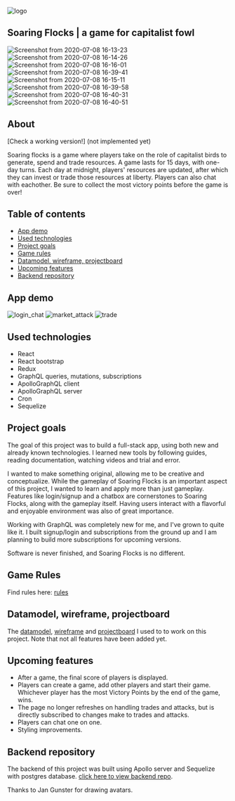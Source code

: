 ![logo](https://user-images.githubusercontent.com/60095327/86928629-194b1580-c135-11ea-93e2-006e52f71a09.png)

## Soaring Flocks | a game for capitalist fowl

![Screenshot from 2020-07-08 16-13-23](https://user-images.githubusercontent.com/60095327/86929310-fcfba880-c135-11ea-9f83-3b04c6dffa08.png)
![Screenshot from 2020-07-08 16-14-26](https://user-images.githubusercontent.com/60095327/86929639-58c63180-c136-11ea-89b0-a21b23b71cd8.png)
![Screenshot from 2020-07-08 16-16-01](https://user-images.githubusercontent.com/60095327/86929648-5b288b80-c136-11ea-900f-262c68a4bb4c.png)
![Screenshot from 2020-07-08 16-39-41](https://user-images.githubusercontent.com/60095327/86932560-d3dd1700-c139-11ea-9adf-77404dc1de7e.png)
![Screenshot from 2020-07-08 16-15-11](https://user-images.githubusercontent.com/60095327/86929652-5c59b880-c136-11ea-83c1-3522ab4e3590.png)
![Screenshot from 2020-07-08 16-39-58](https://user-images.githubusercontent.com/60095327/86932566-d50e4400-c139-11ea-90c4-07adefc68f15.png)
![Screenshot from 2020-07-08 16-40-31](https://user-images.githubusercontent.com/60095327/86932573-d63f7100-c139-11ea-87ce-7e63edd01c59.png)
![Screenshot from 2020-07-08 16-40-51](https://user-images.githubusercontent.com/60095327/86932577-d7709e00-c139-11ea-84b3-c17053a02c54.png)

## About

[Check a working version!]
(not implemented yet)

Soaring flocks is a game where players take on the role of capitalist birds to generate, spend and trade resources. A game lasts for 15 days, with one-day turns. Each day at midnight, players' resources are updated, after which they can invest or trade those resources at liberty. Players can also chat with eachother. Be sure to collect the most victory points before the game is over!

## Table of contents

- [App demo](#app-demo)
- [Used technologies](#used-technologies)
- [Project goals](#project-goals)
- [Game rules](#game-rules)
- [Datamodel, wireframe, projectboard](#datamodel-wireframe-projectboard)
- [Upcoming features](#upcoming-features)
- [Backend repository](#backend-repository)

## App demo

![login_chat](https://user-images.githubusercontent.com/60095327/87020794-a72a0d80-c1d4-11ea-94dc-172db99f750e.gif)
![market_attack](https://user-images.githubusercontent.com/60095327/87020816-b01adf00-c1d4-11ea-8eae-57e0653ecdb2.gif)
![trade](https://user-images.githubusercontent.com/60095327/87020840-b90bb080-c1d4-11ea-9db7-02e72d2aae25.gif)

## Used technologies

- React
- React bootstrap
- Redux
- GraphQL queries, mutations, subscriptions
- ApolloGraphQL client
- ApolloGraphQL server
- Cron
- Sequelize

## Project goals

The goal of this project was to build a full-stack app, using both new and already known technologies. I learned new tools by following guides, reading documentation, watching videos and trial and error.

I wanted to make something original, allowing me to be creative and conceptualize. While the gameplay of Soaring Flocks is an important aspect of this project, I wanted to learn and apply more than just gameplay. Features like login/signup and a chatbox are cornerstones to Soaring Flocks, along with the gameplay itself. Having users interact with a flavorful and enjoyable environment was also of great importance.

Working with GraphQL was completely new for me, and I've grown to quite like it. I built signup/login and subscriptions from the ground up and I am planning to build more subscriptions for upcoming versions.

Software is never finished, and Soaring Flocks is no different.

## Game Rules

Find rules here: [rules](google.com)

## Datamodel, wireframe, projectboard

The [datamodel](google.com), [wireframe](google.com) and [projectboard](google.com) I used to to work on this project. Note that not all features have been added yet.

## Upcoming features

- After a game, the final score of players is displayed.
- Players can create a game, add other players and start their game. Whichever player has the most Victory Points by the end of the game, wins.
- The page no longer refreshes on handling trades and attacks, but is directly
  subscribed to changes make to trades and attacks.
- Players can chat one on one.
- Styling improvements.

## Backend repository

The backend of this project was built using Apollo server and Sequelize with postgres database. [click here to view backend repo](google.com).

Thanks to Jan Gunster for drawing avatars.

